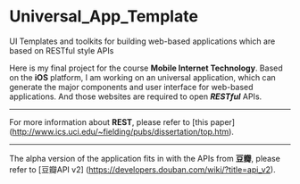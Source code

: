 # Universal_App_Template
UI Templates and toolkits for building web-based applications which are based on RESTful style APIs

Here is my final project for the course **Mobile Internet Technology**.
Based on the **iOS** platform, I am working on an universal application, which can generate the major 
components and user interface for web-based applications. And those websites are required to open
***RESTful*** APIs.

***
For more information about **REST**, please refer to [this paper]
(http://www.ics.uci.edu/~fielding/pubs/dissertation/top.htm).

***
The alpha version of the application fits in with the APIs from **豆瓣**, please refer to [豆瓣API v2]
(https://developers.douban.com/wiki/?title=api_v2).
